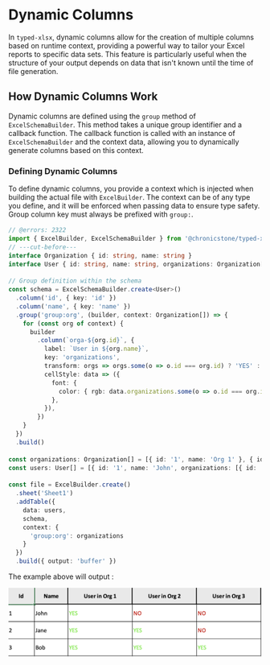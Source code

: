 # Dynamic Columns

In `typed-xlsx`, dynamic columns allow for the creation of multiple columns based on runtime context, providing a powerful way to tailor your Excel reports to specific data sets. This feature is particularly useful when the structure of your output depends on data that isn't known until the time of file generation.

## How Dynamic Columns Work

Dynamic columns are defined using the `group` method of `ExcelSchemaBuilder`. This method takes a unique group identifier and a callback function. The callback function is called with an instance of `ExcelSchemaBuilder` and the context data, allowing you to dynamically generate columns based on this context.

### Defining Dynamic Columns

To define dynamic columns, you provide a context which is injected when building the actual file with `ExcelBuilder`. The context can be of any type you define, and it will be enforced when passing data to ensure type safety. Group column key must always be prefixed with `group:`.

```ts twoslash
// @errors: 2322
import { ExcelBuilder, ExcelSchemaBuilder } from '@chronicstone/typed-xlsx'
// ---cut-before---
interface Organization { id: string, name: string }
interface User { id: string, name: string, organizations: Organization[] }

// Group definition within the schema
const schema = ExcelSchemaBuilder.create<User>()
  .column('id', { key: 'id' })
  .column('name', { key: 'name' })
  .group('group:org', (builder, context: Organization[]) => {
    for (const org of context) {
      builder
        .column(`orga-${org.id}`, {
          label: `User in ${org.name}`,
          key: 'organizations',
          transform: orgs => orgs.some(o => o.id === org.id) ? 'YES' : 'NO',
          cellStyle: data => ({
            font: {
              color: { rgb: data.organizations.some(o => o.id === org.id) ? '61eb34' : 'd10808' },
            },
          }),
        })
    }
  })
  .build()

const organizations: Organization[] = [{ id: '1', name: 'Org 1' }, { id: '2', name: 'Org 2' }, { id: '3', name: 'Org 3' }]
const users: User[] = [{ id: '1', name: 'John', organizations: [{ id: '1', name: 'Org 1' }] }, { id: '2', name: 'Jane', organizations: [{ id: '1', name: 'Org 1' }, { id: '2', name: 'Org 2' }] }, { id: '3', name: 'Bob', organizations: [{ id: '1', name: 'Org 1' }, { id: '2', name: 'Org 2' }, { id: '3', name: 'Org 3' }] }]

const file = ExcelBuilder.create()
  .sheet('Sheet1')
  .addTable({
    data: users,
    schema,
    context: {
      'group:org': organizations
    }
  })
  .build({ output: 'buffer' })
```

The example above will output :

![Dynamic columns](../public/images/examples/col-dynamic-1.png)
